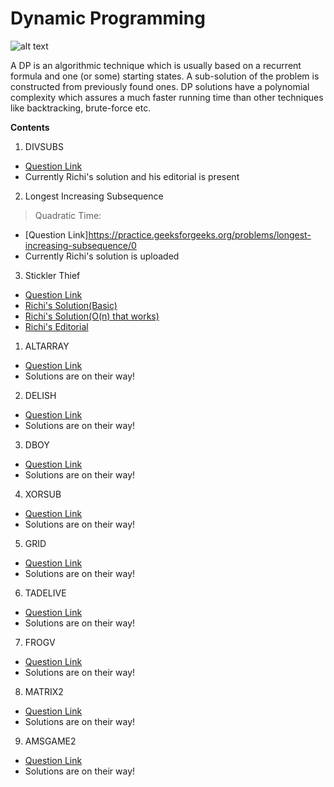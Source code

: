 ﻿# Dynamic Programming

![alt text](https://he-s3.s3.amazonaws.com/media/uploads/6b68f98.png)


A DP is an algorithmic technique which is usually based on a recurrent formula and one (or some) starting states. A sub-solution of the problem is constructed from previously found ones. DP solutions have a polynomial complexity which assures a much faster running time than other techniques like backtracking, brute-force etc.


**Contents**

1. DIVSUBS

- [Question Link](https://www.codechef.com/problems/DIVSUBS)
- Currently Richi's solution and his editorial is present

2. Longest Increasing Subsequence

> Quadratic Time:

- [Question Link]https://practice.geeksforgeeks.org/problems/longest-increasing-subsequence/0
- Currently Richi's solution is uploaded

3. Stickler Thief  

- [Question Link](https://practice.geeksforgeeks.org/problems/stickler-theif/)
- [Richi's Solution(Basic)](https://github.com/richidubey/AwesomeDataStructuresAndAlgorithms/blob/master/Dynamic%20Programming/stickler.cpp)
- [Richi's Solution(O(n) that works)](https://github.com/richidubey/AwesomeDataStructuresAndAlgorithms/blob/master/Dynamic%20Programming/stickler-mod.cpp)
- [Richi's Editorial](https://github.com/richidubey/AwesomeDataStructuresAndAlgorithms/blob/master/Dynamic%20Programming/stickler-edi.txt)



1. ALTARRAY
- [Question Link](https://www.codechef.com/problems/ALTARAY)
- Solutions are on their way!

2. DELISH
- [Question Link](https://www.codechef.com/problems/DELISH)
- Solutions are on their way!

3. DBOY
- [Question Link](https://www.codechef.com/problems/DBOY)
- Solutions are on their way!

4. XORSUB
- [Question Link](https://www.codechef.com/problems/XORSUB)
- Solutions are on their way!

5. GRID
- [Question Link](https://www.codechef.com/problems/GRID)
- Solutions are on their way!

6. TADELIVE
- [Question Link](https://www.codechef.com/problems/TADELIVE)
- Solutions are on their way!

7. FROGV
- [Question Link](https://www.codechef.com/problems/FROGV)
- Solutions are on their way!

8. MATRIX2
- [Question Link](https://www.codechef.com/problems/MATRIX2)
- Solutions are on their way!

9. AMSGAME2
- [Question Link](https://www.codechef.com/problems/AMSGAME2)
- Solutions are on their way!








